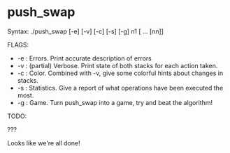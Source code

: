 # push_swap

Syntax: ./push_swap [-e] [-v] [-c] [-s] [-g] n1 [ ... [nn]]

FLAGS:

* -e  : Errors. Print accurate description of errors
* -v  : (partial) Verbose. Print state of both stacks for each action taken.
* -c  : Color. Combined with -v, give some colorful hints about changes in stacks.
* -s  : Statistics. Give a report of what operations have been executed the most.
* -g  : Game. Turn push_swap into a game, try and beat the algorithm!

TODO:

???

Looks like we're all done!
